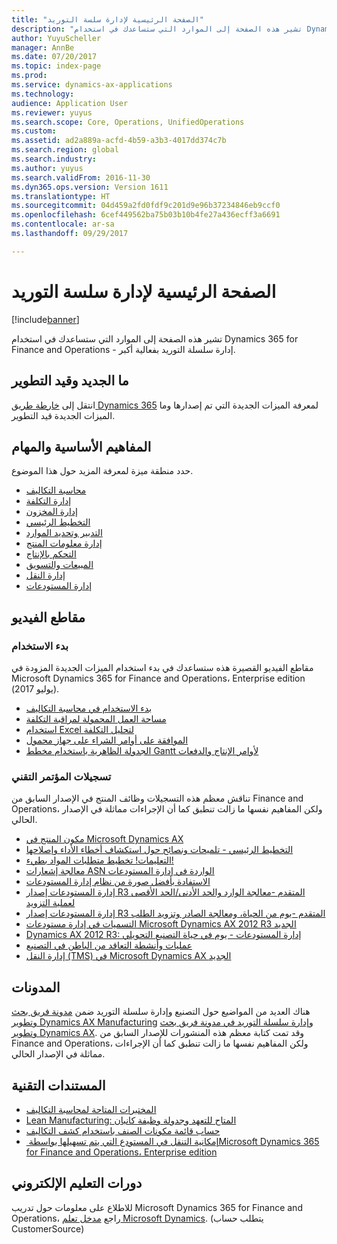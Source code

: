 ```yaml
---
title: "الصفحة الرئيسية لإدارة سلسة التوريد"
description: "تشير هذه الصفحة إلى الموارد التي ستساعدك في استخدام Dynamics 365 for Finance and Operations - إدارة سلسلة التوريد بفعالية أكبر."
author: YuyuScheller
manager: AnnBe
ms.date: 07/20/2017
ms.topic: index-page
ms.prod: 
ms.service: dynamics-ax-applications
ms.technology: 
audience: Application User
ms.reviewer: yuyus
ms.search.scope: Core, Operations, UnifiedOperations
ms.custom: 
ms.assetid: ad2a889a-acfd-4b59-a3b3-4017dd374c7b
ms.search.region: global
ms.search.industry: 
ms.author: yuyus
ms.search.validFrom: 2016-11-30
ms.dyn365.ops.version: Version 1611
ms.translationtype: HT
ms.sourcegitcommit: 04d459a2fd0fdf9c201d9e96b37234846eb9ccf0
ms.openlocfilehash: 6cef449562ba75b03b10b4fe27a436ecff3a6691
ms.contentlocale: ar-sa
ms.lasthandoff: 09/29/2017

---
```


# <a name="supply-chain-management-home-page"></a>الصفحة الرئيسية لإدارة سلسة التوريد

[!include[banner](includes/banner.md)]

تشير هذه الصفحة إلى الموارد التي ستساعدك في استخدام Dynamics 365 for Finance and Operations - إدارة سلسلة التوريد بفعالية أكبر. 

## <a name="whats-new-and-in-development"></a>ما الجديد وقيد التطوير
انتقل إلى <a href="https://roadmap.dynamics.com/">خارطة طريق Dynamics 365</a> لمعرفة الميزات الجديدة التي تم إصدارها وما الميزات الجديدة قيد التطوير. 

## <a name="core-concepts-and-tasks"></a>المفاهيم الأساسية والمهام

حدد منطقة ميزة لمعرفة المزيد حول هذا الموضوع.

- [محاسبة التكاليف](../financials/cost-accounting/cost-accounting-home-page.md)
- [إدارة التكلفة](cost-management/costing-sheets.md)  
- [إدارة المخزون](inventory/consignment.md)
- [التخطيط الرئيسي](master-planning/introduction-demand-forecasting.md)
- [التدبير وتحديد الموارد](procurement/procurement-sourcing-overview.md)
- [إدارة معلومات المنتج](pim/product-information.md)
- [التحكم بالإنتاج](production-control/production-process-overview.md)
- [المبيعات والتسويق](sales-marketing/overview-sales-marketing.md)
- [إدارة النقل](transportation/transportation-management-overview.md)
- [إدارة المستودعات](warehousing/warehouse-configuration.md)

## <a name="videos"></a>مقاطع الفيديو

### <a name="get-started"></a>بدء الاستخدام  

مقاطع الفيديو القصيرة هذه ستساعدك في بدء استخدام الميزات الجديدة المزودة في Microsoft Dynamics 365 for Finance and Operations،‏ Enterprise edition (يوليو 2017).

-  [بدء الاستخدام في ‏‫محاسبة التكاليف‬](https://youtu.be/1pUDtJQZ8FU)
-  [مساحة العمل المحمولة لمراقبة التكلفة](https://youtu.be/imsuTg8rUVk)
-  [استخدام Excel لتحليل التكلفة](https://youtu.be/-HKHYdClvx8)
-  [الموافقة على أوامر الشراء على جهاز محمول](https://youtu.be/gZ-gOlJe7H8)
-  [الجدولة الظاهرية باستخدام مخطط Gantt لأوامر الإنتاج والدفعات](https://youtu.be/BtbuShkGj4I)

### <a name="tech-conference-recordings"></a>تسجيلات المؤتمر التقني
تناقش معظم هذه التسجيلات وظائف المنتج في الإصدار السابق من Finance and Operations، ولكن المفاهيم نفسها ما زالت تنطبق كما أن الإجراءات مماثلة في الإصدار الحالي. 

-  <a href="https://youtu.be/zotrj3SbCl4">مكون المنتج في Microsoft Dynamics AX</a>
-  <a href="https://youtu.be/7v8BPmEs9Dg">التخطيط الرئيسي - تلميحات ونصائح حول استكشاف أخطاء الأداء وإصلاحها</a>
-  <a href="https://youtu.be/RLXybx20B5o">التعليمات! تخطيط متطلبات المواد بطيء!</a>
-  <a href="https://mix.office.com/watch/wpf78tr7rjuh/">معالجة إشعارات ASN الواردة في إدارة المستودعات</a> 
-  <a href="https://www.youtube.com/watch?v=--_didmZKHo&t=10s">الاستفادة بأفضل صورة من نظام إدارة المستودعات</a>
-  <a href="https://www.youtube.com/watch?v=z5_V5Eqlf5M&t=48s">إدارة المستودعات إصدار R3 المتقدم -معالجة الوارد و‏‫الحد الأدنى/الحد الأقصى لعملية التزويد‬</a>
-  <a href="https://youtu.be/Og0gLlVp7jA">إدارة المستودعات إصدار R3 المتقدم -يوم من الحياة، ومعالجة الصادر وتزويد الطلب</a>
-  <a href="https://youtu.be/5w1MngVchBA">التسميات في إدارة مستودعات Microsoft Dynamics AX 2012 R3 الجديد</a>
-  <a href="https://www.youtube.com/embed/QUxXUrN-7n4">Dynamics AX 2012 R3: إدارة المستودعات - يوم في حياة التصنيع التحويلي</a>
-  <a href="https://youtu.be/y1jrd3A_k70">عمليات وأنشطة التعاقد من الباطن في التصنيع</a>
-  <a href="https://youtu.be/jgmTgJIgEFQ">إدارة النقل (TMS) في Microsoft Dynamics AX الجديد</a>

## <a name="blogs"></a>المدونات
هناك العديد من المواضيع حول التصنيع وإدارة سلسلة التوريد ضمن <a href="https://blogs.msdn.microsoft.com/axmfg/">مدونة فريق بحث وتطوير Dynamics AX Manufacturing</a> و<a href="https://blogs.msdn.microsoft.com/dynamicsaxscm/">إدارة سلسلة التوريد في مدونة فريق بحث وتطوير Dynamics AX</a>. وقد تمت كتابة معظم هذه المنشورات للإصدار السابق من Finance and Operations، ولكن المفاهيم نفسها ما زالت تنطبق كما أن الإجراءات مماثلة في الإصدار الحالي. 

## <a name="white-papers"></a>المستندات التقنية
-  <a href="https://mbs.microsoft.com/customersource/northamerica/AX/learning/documentation/white-papers/msd365optgtstcostacc/">المختبرات المتاحة لمحاسبة التكاليف</a> 
-  <a href="https://mbs.microsoft.com/customersource/northamerica/AX/learning/documentation/white-papers/leanmanufkanban365opt/">Lean Manufacturing: المتاح للتعهد وجدولة وظيفة كانبان</a> 
-  <a href="https://mbs.microsoft.com/customersource/northamerica/AX/learning/documentation/white-papers/365operationsbomcalsheet/">‏‫حساب قائمة مكونات الصنف ‏‫باستخدام كشف التكاليف‬‏‫‬‬</a>
-  <a href="https://mbs.microsoft.com/customersource/northamerica/365Enterprise/learning/documentation/white-papers/MobilityWarehouse/">إمكانية التنقل في المستودع التي يتم تسهيلها بواسطة ‏‏Microsoft Dynamics 365 for Finance and Operations،‏ Enterprise edition‏</a>

## <a name="elearning-courses"></a>دورات التعليم الإلكتروني
للاطلاع على معلومات حول تدريب Microsoft Dynamics 365 for Finance and Operations، راجع <a href="https://mbspartner.microsoft.com/AX/LearningPlans/"> مدخل تعلم Microsoft Dynamics</a>. (يتطلب حساب CustomerSource) 



